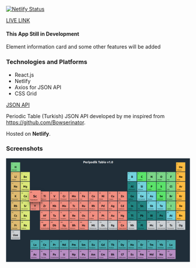 [![Netlify Status](https://api.netlify.com/api/v1/badges/b1da5a02-1e1a-4375-9b7c-c15b19c9e7ff/deploy-status)](https://app.netlify.com/sites/periyodik-tablo/deploys)

[LIVE LINK](https://periyodik-tablo.netlify.app)

#### This App Still in Development

Element information card and some other features will be added

### Technologies and Platforms

* React.js
* Netlify
* Axios for JSON API
* CSS Grid

[JSON API](https://ozanorkun.github.io/periyodik-tablo/api.json)

Periodic Table (Turkish) JSON API developed by me inspired from https://github.com/Bowserinator. 

Hosted on **Netlify**.

### Screenshots

![PeriyodikTablo](/img/periyodiktablo.png)
